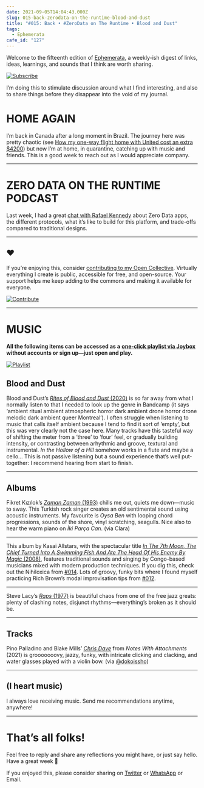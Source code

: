 ```yaml
---
date: 2021-09-05T14:04:43.000Z
slug: 015-back-zerodata-on-the-runtime-blood-and-dust
title: "#015: Back • #ZeroData on The Runtime • Blood and Dust"
tags:
  - Ephemerata
cafe_id: "127"
---
```

Welcome to the fifteenth edition of [Ephemerata](https://rosano.ca/ephemerata), a weekly-ish digest of links, ideas, learnings, and sounds that I think are worth sharing.

[![Subscribe](https://static.rosano.ca/_shared/_RCSSubscribeButton.svg)](https://rosano.ca/ephemerata)

I’m doing this to stimulate discussion around what I find interesting, and also to share things before they disappear into the void of my journal.

# HOME AGAIN

I’m back in Canada after a long moment in Brazil. The journey here was pretty chaotic (see [How my one-way flight home with United cost an extra $4200](https://rosano.hmm.garden/01fet3jqpndfhxksyt1v872w5h)) but now I’m at home, in quarantine, catching up with music and friends. This is a good week to reach out as I would appreciate company.

---

# ZERO DATA ON THE RUNTIME PODCAST

Last week, I had a great [chat with Rafael Kennedy](https://chat.0data.app/t/zero-data-on-the-runtime-podcast/34) about Zero Data apps, the different protocols, what it’s like to build for this platform, and trade-offs compared to traditional designs.

---

## ❤️

If you’re enjoying this, consider [contributing to my Open Collective](https://rosano.ca/fund). Virtually everything I create is public, accessible for free, and open-source. Your support helps me keep adding to the commons and making it available for everyone.

[![Contribute](https://static.rosano.ca/_shared/_RCSContributeButton.svg)](https://rosano.ca/fund)

---

# MUSIC

**All the following items can be accessed as a** [**one-click playlist via Joybox**](https://go.rosano.ca/ephemerata-015-music) **without accounts or sign up—just open and play.**

[![Playlist](https://static.rosano.ca/joybox/_JBXPlaylistButton.svg)](https://go.rosano.ca/ephemerata-015-music)

## Blood and Dust

Blood and Dust’s [_Rites of Blood and Dust_ (2020)](https://blood-and-dust.bandcamp.com/album/rites-of-blood-and-dust) is so far away from what I normally listen to that I needed to look up the genre in Bandcamp (it says ‘ambient ritual ambient atmospheric horror dark ambient drone horror drone melodic dark ambient queer Montreal’). I often struggle when listening to music that calls itself ambient because I tend to find it sort of ‘empty’, but this was very clearly not the case here. Many tracks have this tasteful way of shifting the meter from a ‘three’ to ‘four’ feel, or gradually building intensity, or contrasting between arhythmic and groove, textural and instrumental. _In the Hollow of a Hill_ somehow works in a flute and maybe a cello… This is not passive listening but a sound experience that’s well put-together: I recommend hearing from start to finish.

---

## Albums

Fikret Kızılok’s [_Zaman Zaman_ (1993)](https://www.youtube.com/playlist?list=PLOP8MwvFE7nNjCmn-Yl8lRKv8GbMulSnD) chills me out, quiets me down—music to sway. This Turkish rock singer creates an old sentimental sound using acoustic instruments. My favourite is _Oysa Ben_ with looping chord progressions, sounds of the shore, vinyl scratching, seagulls. Nice also to hear the warm piano on _İki Parça Can_. (via Clara)

---

This album by Kasai Allstars, with the spectacular title [_In The 7th Moon, The Chief Turned Into A Swimming Fish And Ate The Head Of His Enemy By Magic_ (2008)](https://kasaiallstars.bandcamp.com/album/in-the-7th-moon-the-chief-turned-into-a-swimming-fish-and-ate-the-head-of-his-enemy-by-magic), features traditional sounds and singing by Congo-based musicians mixed with modern production techniques. If you dig this, check out the Nihiloxica from [#014](https://cafe.rosano.ca/t/014-rethinking-analytics-nihiloxica/123#music-5). Lots of groovy, funky bits where I found myself practicing Rich Brown’s modal improvisation tips from [#012](https://cafe.rosano.ca/t/012-hard-bossa-cellular-communities-modal-improvisation/111#bites-8).

---

Steve Lacy’s [_Raps_ (1977)](https://www.youtube.com/watch?v=XdThNPEAo0A) is beautiful chaos from one of the free jazz greats: plenty of clashing notes, disjunct rhythms—everything’s broken as it should be.

---

## Tracks

Pino Palladino and Blake Mills’ [_Chris Dave_](https://www.youtube.com/watch?v=-5Kpf8JIIDA) from _Notes With Attachments_ (2021) is grooooooovy, jazzy, funky, with intricate clicking and clacking, and water glasses played with a violin bow. (via [@dokoissho](https://merveilles.town/@dokoissho/106798277980398718))

---

## (I heart music)

I always love receiving music. Send me recommendations anytime, anywhere!

---

# That’s all folks!

Feel free to reply and share any reflections you might have, or just say hello. Have a great week 🙂

If you enjoyed this, please consider sharing on [Twitter](https://twitter.com/intent/tweet?url=https%3A%2F%2Fcafe.rosano.ca%2Ft%2F127&text=%23Ephemerata%20015%20by%20%40rosano%3A%20Back%20%E2%80%A2%20%23ZeroData%20on%20The%20Runtime%20%E2%80%A2%20Blood%20and%20Dust) or [WhatsApp](https://api.whatsapp.com/send?text=Ephemerata%20%23015%20by%20%40rosano%3A%20Back%20%E2%80%A2%20%23ZeroData%20on%20The%20Runtime%20%E2%80%A2%20Blood%20and%20Dust%20https%3A%2F%2Fcafe.rosano.ca%2Ft%2F127) or Email.
